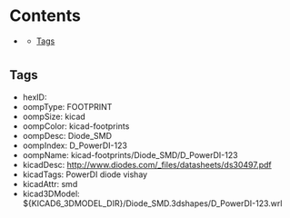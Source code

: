 



Contents
========

* [](#)
	* [Tags](#tags)

# 

## Tags

- hexID: 
- oompType: FOOTPRINT
- oompSize: kicad
- oompColor: kicad-footprints
- oompDesc: Diode_SMD
- oompIndex: D_PowerDI-123
- oompName: kicad-footprints/Diode_SMD/D_PowerDI-123
- kicadDesc: http://www.diodes.com/_files/datasheets/ds30497.pdf
- kicadTags: PowerDI diode vishay
- kicadAttr: smd
- kicad3DModel: ${KICAD6_3DMODEL_DIR}/Diode_SMD.3dshapes/D_PowerDI-123.wrl
